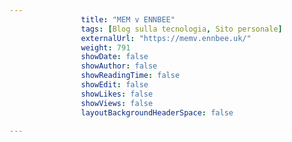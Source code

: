 ---
                title: "MEM v ENNBEE"
                tags: [Blog sulla tecnologia, Sito personale]
                externalUrl: "https://memv.ennbee.uk/"
                weight: 791
                showDate: false
                showAuthor: false
                showReadingTime: false
                showEdit: false
                showLikes: false
                showViews: false
                layoutBackgroundHeaderSpace: false
                ---

